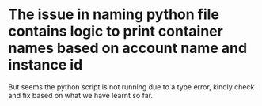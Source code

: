 # The issue in naming python file contains logic to print container names based on account name and instance id

But seems the python script is not running due to a type error, kindly check and fix based on what we have learnt so far.






